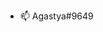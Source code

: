  
- 📫 Agastya#9649

<!---
Agastya8/Agastya8 is a ✨ special ✨ repository because its `README.md` (this file) appears on your GitHub profile.
You can click the Preview link to take a look at your changes.
--->
